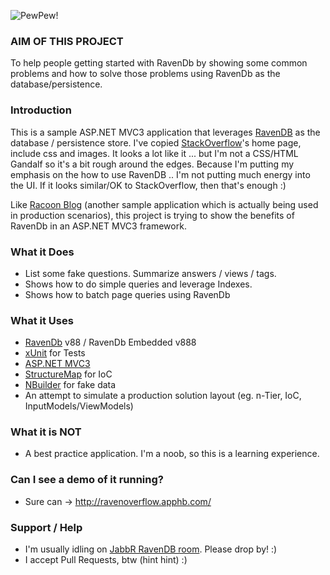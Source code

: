 ![PewPew!](http://static.ravendb.net/badges/standard/badge1.png)

### AIM OF THIS PROJECT

To help people getting started with RavenDb by showing some common problems and how to solve those problems using RavenDb as the database/persistence.

### Introduction

This is a sample ASP.NET MVC3 application that leverages [RavenDB](Http://RavenDB.net) as the database / persistence store.
I've copied [StackOverflow](http://stackoverflow)'s home page, include css and images. It looks a lot like it ... but I'm not a CSS/HTML Gandalf so it's a bit rough around the edges.
Because I'm putting my emphasis on the how to use RavenDB .. I'm not putting much energy into the UI. If it looks similar/OK to StackOverflow, then that's enough :)

Like [Racoon Blog](https://github.com/ayende/RaccoonBlog) (another sample application which is actually being used in production scenarios), this project is trying to show the benefits of RavenDb in an ASP.NET MVC3 framework.

### What it Does

* List some fake questions. Summarize answers / views / tags.
* Shows how to do simple queries and leverage Indexes.
* Shows how to batch page queries using RavenDb

### What it Uses

* [RavenDb](http://ravendb.net/) v88 / RavenDb Embedded v888
* [xUnit](http://xunit.codeplex.com/) for Tests
* [ASP.NET MVC3](http://asp.net/mvc/)
* [StructureMap](http://structuremap.net/structuremap/) for IoC
* [NBuilder](http://nbuilder.org/) for fake data
* An attempt to simulate a production solution layout (eg. n-Tier, IoC, InputModels/ViewModels)

### What it is NOT

* A best practice application. I'm a noob, so this is a learning experience.

### Can I see a demo of it running?

* Sure can -> http://ravenoverflow.apphb.com/

### Support / Help

* I'm usually idling on [JabbR RavenDB room](http://jabbr.net/#/rooms/RavenDB). Please drop by! :)
* I accept Pull Requests, btw (hint hint) :)